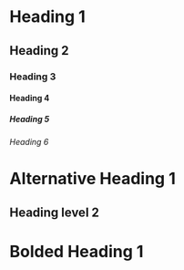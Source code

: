 # Heading 1
## Heading 2
### Heading 3
#### Heading 4
##### Heading 5
###### Heading 6

Alternative Heading 1
======
Heading level 2
---------------

# **Bolded Heading 1**
